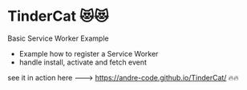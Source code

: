 # TinderCat 😻😻
Basic Service Worker Example

- Example how to register a Service Worker
- handle install, activate and fetch event

see it in action here ---> https://andre-code.github.io/TinderCat/ 🔥🔥
